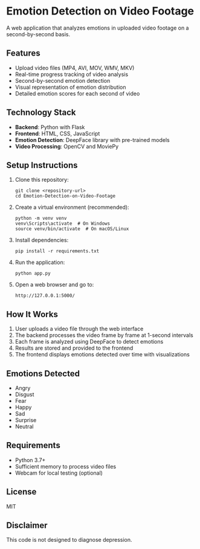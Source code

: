 # Emotion Detection on Video Footage

A web application that analyzes emotions in uploaded video footage on a second-by-second basis.

## Features

- Upload video files (MP4, AVI, MOV, WMV, MKV)
- Real-time progress tracking of video analysis
- Second-by-second emotion detection
- Visual representation of emotion distribution
- Detailed emotion scores for each second of video

## Technology Stack

- **Backend**: Python with Flask
- **Frontend**: HTML, CSS, JavaScript
- **Emotion Detection**: DeepFace library with pre-trained models
- **Video Processing**: OpenCV and MoviePy

## Setup Instructions

1. Clone this repository:
   ```
   git clone <repository-url>
   cd Emotion-Detection-on-Video-Footage
   ```

2. Create a virtual environment (recommended):
   ```
   python -m venv venv
   venv\Scripts\activate  # On Windows
   source venv/bin/activate  # On macOS/Linux
   ```

3. Install dependencies:
   ```
   pip install -r requirements.txt
   ```

4. Run the application:
   ```
   python app.py
   ```

5. Open a web browser and go to:
   ```
   http://127.0.0.1:5000/
   ```

## How It Works

1. User uploads a video file through the web interface
2. The backend processes the video frame by frame at 1-second intervals
3. Each frame is analyzed using DeepFace to detect emotions
4. Results are stored and provided to the frontend
5. The frontend displays emotions detected over time with visualizations

## Emotions Detected

- Angry
- Disgust
- Fear
- Happy
- Sad
- Surprise
- Neutral

## Requirements

- Python 3.7+
- Sufficient memory to process video files
- Webcam for local testing (optional)

## License

MIT

## Disclaimer

This code is not designed to diagnose depression.
